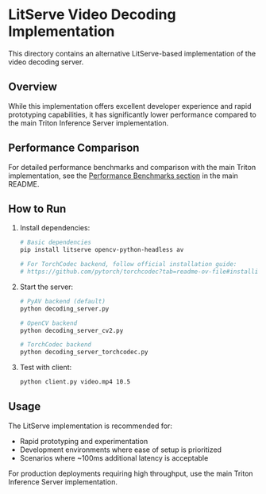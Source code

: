 # LitServe Video Decoding Implementation

This directory contains an alternative LitServe-based implementation of the video decoding server.

## Overview

While this implementation offers excellent developer experience and rapid prototyping capabilities, it has significantly lower performance compared to the main Triton Inference Server implementation.

## Performance Comparison

For detailed performance benchmarks and comparison with the main Triton implementation, see the [Performance Benchmarks section](../../README.md#performance-benchmarks) in the main README.

## How to Run

1. Install dependencies:
   ```bash
   # Basic dependencies
   pip install litserve opencv-python-headless av

   # For TorchCodec backend, follow official installation guide:
   # https://github.com/pytorch/torchcodec?tab=readme-ov-file#installing-torchcodec
   ```

2. Start the server:
   ```bash
   # PyAV backend (default)
   python decoding_server.py

   # OpenCV backend
   python decoding_server_cv2.py

   # TorchCodec backend
   python decoding_server_torchcodec.py
   ```

3. Test with client:
   ```bash
   python client.py video.mp4 10.5
   ```

## Usage

The LitServe implementation is recommended for:
- Rapid prototyping and experimentation
- Development environments where ease of setup is prioritized
- Scenarios where ~100ms additional latency is acceptable

For production deployments requiring high throughput, use the main Triton Inference Server implementation.